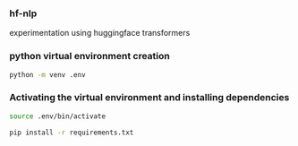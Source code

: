 ### hf-nlp
experimentation using huggingface transformers

### python virtual environment creation
```bash
python -m venv .env
```
### Activating the virtual environment and installing dependencies
```bash 
source .env/bin/activate
```

```bash 
pip install -r requirements.txt
```
